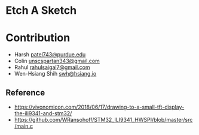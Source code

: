 # Etch A Sketch

# Contribution
* Harsh <patel743@purdue.edu>
* Colin <unscspartan343@gmail.com>
* Rahul <rahulsaigal7@gmail.com>
* Wen-Hsiang Shih <swh@hsiang.io>

## Reference
* https://vivonomicon.com/2018/06/17/drawing-to-a-small-tft-display-the-ili9341-and-stm32/
* https://github.com/WRansohoff/STM32_ILI9341_HWSPI/blob/master/src/main.c
